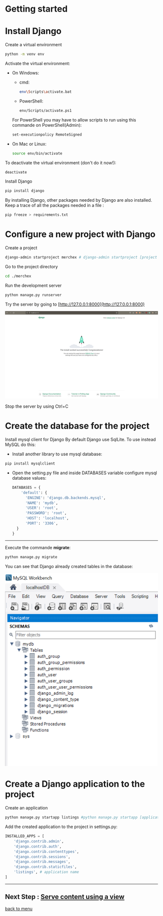# Getting started

# Install Django

Create a virtual environment
```sh
python -m venv env
```

Activate the virtual environment:
- On Windows:
    - cmd:
      ```sh
      env\Scripts\activate.bat
      ```
    - PowerShell:
      ```sh
      env/Scripts/activate.ps1
      ```
    For PowerShell you may have to allow scripts to run using this commande on PowerShell(Admin): 
    ```sh 
    set-executionpolicy RemoteSigned
    ``` 

- On Mac or Linux:
  ```sh
  source env/bin/activate
    ```

To deactivate the virtual environment (don't do it now!):
```sh
deactivate
```

Install Django
```sh
pip install django
```
By installing Django, other packages needed by Django are also installed.
Keep a trace of all the packages needed in a file :
```sh
pip freeze > requirements.txt
```


# Configure a new project with Django 
Create a project
```sh
django-admin startproject merchex # django-admin startproject [project name]
```
Go to the project directory
```sh
cd ./merchex
```

Run the development server
```sh
python manage.py runserver
```

Try the server by going to [http://127.0.0.1:8000](http://127.0.0.1:8000)

![successfully installed Django project](./images/install_successfull.PNG)

Stop the server by using Ctrl+C

# Create the database for the project

Install mysql client for Django
By default Django use SqlLite. To use instead MySQL do this:
  - Install another library to use mysql database:
  ```sh
  pip install mysqlclient
  ```
- Open the setting.py file and inside DATABASES variable configure mysql database values:
  ```python
  DATABASES = {
      'default': {
        'ENGINE': 'django.db.backends.mysql',
        'NAME': 'mydb',
        'USER': 'root',
        'PASSWORD': 'root',
        'HOST': 'localhost',
        'PORT': '3306',
    }
  }
  ```
---
Execute the commande **migrate**:
```sh
python manage.py migrate
```

You can see that Django already created tables in the database:

![dabatase tables created by Django](./images/djangoMysqlDB.PNG)


# Create a Django application to the project

Create an application
```sh
python manage.py startapp listings #python manage.py startapp [application name]
```

Add the created application to the project in settings.py:
```python
INSTALLED_APPS = [
    'django.contrib.admin',
    'django.contrib.auth',
    'django.contrib.contenttypes',
    'django.contrib.sessions',
    'django.contrib.messages',
    'django.contrib.staticfiles',
    'listings', # application name
]
```

---
## Next Step : [Serve content using a view](./create_view.md#serve-content-using-a-view)

[back to menu](../README.md#django-tutorial)
